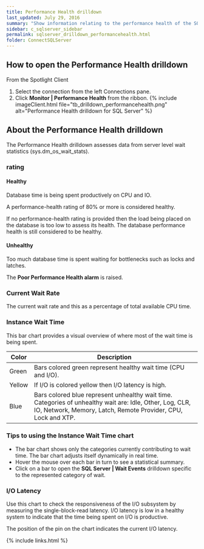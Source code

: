 ```yaml
---
title: Performance Health drilldown
last_updated: July 29, 2016
summary: "Show information relating to the performance health of the SQL Server. The Performance Health drilldown is designed to provide a high level view of potential bottlenecks. "
sidebar: c_sqlserver_sidebar
permalink: sqlserver_drilldown_performancehealth.html
folder: ConnectSQLServer
---
```





## How to open the Performance Health drilldown

From the Spotlight Client

1. Select the connection from the left Connections pane.
2. Click **Monitor \| Performance Health** from the ribbon.
   {% include imageClient.html file="tb_drilldown_performancehealth.png" alt="Performance Health drilldown for SQL Server" %}


## About the Performance Health drilldown



The Performance Health drilldown assesses data from server level wait statistics (sys.dm_os_wait_stats).

### rating

#### Healthy
 Database time is being spent productively on CPU and IO.

A performance-health rating of 80% or more is considered healthy.

If no performance-health rating is provided then the load being placed on the database is too low to assess its health. The database performance health is still considered to be healthy.

#### Unhealthy
 Too much database time is spent waiting for bottlenecks such as locks and latches.

The **Poor Performance Health alarm** is raised.


### Current Wait Rate
The current wait rate and this as a percentage of total available CPU time.


### Instance Wait Time
This bar chart provides a visual overview of where most of the wait time is being spent.

Color | Description
------|------------
Green | Bars colored green represent healthy wait time (CPU and I/O).
Yellow | If I/O is colored yellow then I/O latency is high.
Blue | Bars colored blue represent unhealthy wait time. Categories of unhealthy wait are: Idle, Other, Log, CLR, IO, Network, Memory, Latch, Remote Provider, CPU, Lock and XTP.

### Tips to using the Instance Wait Time chart

* The bar chart shows only the categories currently contributing to wait time. The bar chart adjusts itself dynamically in real time.
* Hover the mouse over each bar in turn to see a statistical summary.
* Click on a bar to open the **SQL Server \| Wait Events** drilldown specific to the represented category of wait.


### I/O Latency

Use this chart to check the responsiveness of the I/O subsystem by measuring the single-block-read latency. I/O latency is low in a healthy system to indicate that the time being spent on I/O is productive.

The position of the pin on the chart indicates the current I/O latency.


{% include links.html %}
